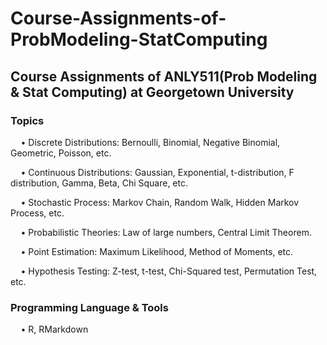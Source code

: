 # Course-Assignments-of-ProbModeling-StatComputing

## Course Assignments of ANLY511(Prob Modeling & Stat Computing) at Georgetown University

### Topics
$\quad$• Discrete Distributions: Bernoulli, Binomial, Negative Binomial, Geometric, Poisson, etc.  

$\quad$• Continuous Distributions: Gaussian, Exponential, t-distribution, F distribution, Gamma, Beta, Chi Square, etc.

$\quad$• Stochastic Process: Markov Chain, Random Walk, Hidden Markov Process, etc.  

$\quad$• Probabilistic Theories: Law of large numbers, Central Limit Theorem.  

$\quad$• Point Estimation: Maximum Likelihood, Method of Moments, etc.  

$\quad$• Hypothesis Testing: Z-test, t-test, Chi-Squared test, Permutation Test, etc.  

### Programming Language & Tools
$\quad$• R, RMarkdown
